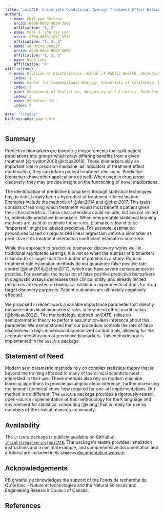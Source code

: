 ```yaml
---
title: "uniCATE: Univariate Conditional Average Treatment Effect Estimation for Predictive Biomarker Discovery in R"
authors:
  - name: Philippe Boileau
    orcid: 0000-0002-4850-2507
    affiliation: "1, 2"
  - name: Mark J. van der Laan
    orcid: 0000-0003-1432-5511
    affiliation: "1, 2, 3"
  - name: Sandrine Dudoit
    orcid: 0000-0002-6069-8629
    affiliation: "1, 2, 3"
  - name: Ning Leng
    affiliation: "4"
affiliations:
  - name: Division of Biostatistics, School of Public Health, University of California, Berkeley
    index: 1
  - name: Center for Computational Biology, University of California, Berkeley
    index: 2
  - name: Department of Statistics, University of California, Berkeley
    index: 3
  - name: Genentech Inc.
    index: 4

date: "\\today"
bibliography: paper.bib
---
```


## Summary

Predictive biomarkers are biometric measurements that split patient
populations into groups which draw differing benefits from a given treatment
[@royston2008,@kraus2018]. These biomarkers play an important role in precision
medicine: as indicators of treatment effect modification, they can inform
patient treatment decisions. Predictive biomarkers have other applications as
well. When used in drug target discovery, they may provide insight on the
functioning of novel medications.

The identification of predictive biomarkers through statistical techniques has,
to date, largely been a byproduct of treatment rule estimation. Examples include
the methods of @tian2014 and @chen2017. This tasks consists of learning which
treatment would most benefit a patient given their characteristics. These
characteristics could include, but are not limited to, potentially predictive
biomarkers. When interpretable statistical learning methods are used to estimate
these rules, biomarkers found to be "important" might be labeled predictive.
For example, estimation procedures based on regularized linear regression
define a biomarker as predictive if its treatment interaction coefficient
estimate is non-zero.

While this approach to predictive biomarker discovery works well in traditional
asymptotic settings, it is not so when the number of biomarkers is similar to
or larger than the number of patients in a study. Popular treatment rule
estimation methods do not guarantee false positive rate control
[@tian2014;@chen2017], which can have severe consequences in practice. For
example, the inclusion of false positive predictive biomarkers in diagnostic
assays decreases their clinical utility, and already limited resources are
wasted on biological validation experiments of duds for drug target discovery
purposes. Patient outcomes are ultimately negatively effected.

We proposed in recent work a variable importance parameter that directly
measures individual biomarkers' roles in treatment effect modification
[@boileau2022]. The methodology, dubbed *uniCATE*, relies on semiparametric
theory to perform assumption-lean inference about this parameter. We
demonstrated that our procedure controls the rate of false discoveries in
high-dimensional randomized control trials, allowing for the accurate
identification of predictive biomarkers. This methodology is implemented in the
`uniCATE` package.

## Statement of Need

Modern semiparametric methods rely on complex statistical theory that is beyond
the training afforded to many of the clinical scientists most interested in
their use. These methods also rely on modern machine learning algorithms to
provide assumption-lean inference, further increasing the amount technical
know-how required for one-off implementations. Our method is no different. The
`uniCATE` package provides a rigorously-tested, open-source implementation of
this methodology for the `R` language and environment for statistical computing
[@rlang] that is ready for use by members of the clinical research community.

## Availability

The `uniCATE` package is publicly available on GitHub at
[`insightsengineering/uniCATE`](https://github.com/insightsengineering/uniCATE).
The package's `README` provides installation instructions and a minimal example,
and comprehensive documentation and a tutorial are included in its `pkgdown`
[documentation website](https://insightsengineering.github.io/uniCATE).

## Acknowledgements

PB gratefully acknowledges the support of the Fonds de recherche du Qu\'{e}bec -
Nature et technologies and the Natural Sciences and Engineering Research Council
of Canada.

## References

